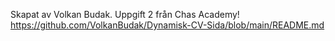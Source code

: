 Skapat av Volkan Budak. Uppgift 2 från Chas Academy!
https://github.com/VolkanBudak/Dynamisk-CV-Sida/blob/main/README.md
